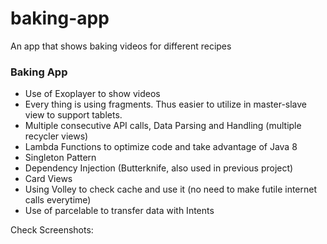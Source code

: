 # baking-app
An app that shows baking videos for different recipes

### Baking App

* Use of Exoplayer to show videos
* Every thing is using fragments. Thus easier to utilize in master-slave view to support tablets.
* Multiple consecutive API calls, Data Parsing and Handling (multiple recycler views)
* Lambda Functions to optimize code and take advantage of Java 8
* Singleton Pattern
* Dependency Injection (Butterknife, also used in previous project)
* Card Views
* Using Volley to check cache and use it (no need to make futile internet calls everytime)
* Use of parcelable to transfer data with Intents

Check Screenshots:
